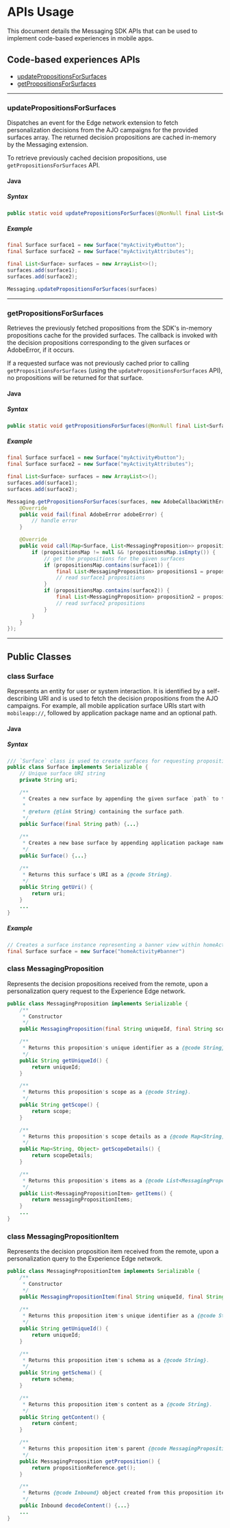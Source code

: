 # APIs Usage

This document details the Messaging SDK APIs that can be used to implement code-based experiences in mobile apps.

## Code-based experiences APIs

- [updatePropositionsForSurfaces](#updatePropositionsForSurfaces)
- [getPropositionsForSurfaces](#getPropositionsForSurfaces)

---

### updatePropositionsForSurfaces

Dispatches an event for the Edge network extension to fetch personalization decisions from the AJO campaigns for the provided surfaces array. The returned decision propositions are cached in-memory by the Messaging extension.

To retrieve previously cached decision propositions, use `getPropositionsForSurfaces` API.

#### Java

##### Syntax

```java
public static void updatePropositionsForSurfaces(@NonNull final List<Surface> surfaces)
```

##### Example

```java
final Surface surface1 = new Surface("myActivity#button");
final Surface surface2 = new Surface("myActivityAttributes");

final List<Surface> surfaces = new ArrayList<>();
surfaces.add(surface1);
surfaces.add(surface2);

Messaging.updatePropositionsForSurfaces(surfaces)
```

---

### getPropositionsForSurfaces

Retrieves the previously fetched propositions from the SDK's in-memory propositions cache for the provided surfaces. The callback is invoked with the decision propositions corresponding to the given surfaces or AdobeError, if it occurs. 

If a requested surface was not previously cached prior to calling `getPropositionsForSurfaces` (using the `updatePropositionsForSurfaces` API), no propositions will be returned for that surface.

#### Java

##### Syntax

```java
public static void getPropositionsForSurfaces(@NonNull final List<Surface> surfaces, @NonNull final AdobeCallback<Map<Surface, List<MessagingProposition>>> callback)
```

##### Example

```java
final Surface surface1 = new Surface("myActivity#button");
final Surface surface2 = new Surface("myActivityAttributes");

final List<Surface> surfaces = new ArrayList<>();
surfaces.add(surface1);
surfaces.add(surface2);

Messaging.getPropositionsForSurfaces(surfaces, new AdobeCallbackWithError<Map<Surface, List<Proposition>>>() {
    @Override
    public void fail(final AdobeError adobeError) {
        // handle error
    }

    @Override
    public void call(Map<Surface, List<MessagingProposition>> propositionsMap) {
        if (propositionsMap != null && !propositionsMap.isEmpty()) {
            // get the propositions for the given surfaces
            if (propositionsMap.contains(surface1)) {
                final List<MessagingProposition> propositions1 = propositionsMap.get(surface1)
                // read surface1 propositions
            }
            if (propositionsMap.contains(surface2)) {
                final List<MessagingProposition> proposition2 = propositionsMap.get(surface2)
                // read surface2 propositions
            }
        }
    }
});
```

---

## Public Classes

### class Surface

Represents an entity for user or system interaction. It is identified by a self-describing URI and is used to fetch the decision propositions from the AJO campaigns. For example, all mobile application surface URIs start with `mobileapp://`, followed by application package name and an optional path. 

#### Java

##### Syntax

```java
/// `Surface` class is used to create surfaces for requesting propositions in personalization query requests.
public class Surface implements Serializable {
    // Unique surface URI string
    private String uri;

    /**
     * Creates a new surface by appending the given surface `path` to the mobile app surface prefix.
     *
     * @return {@link String} containing the surface path.
     */
    public Surface(final String path) {...}

    /**
     * Creates a new base surface by appending application package name to the mobile app surface prefix {@literal mobileapp://}.
     */
    public Surface() {...}

    /**
     * Returns this surface's URI as a {@code String}.
     */
    public String getUri() {
        return uri;
    }
    ...
}
```

##### Example

```java
// Creates a surface instance representing a banner view within homeActivity in my mobile application.
final Surface surface = new Surface("homeActivity#banner")
```

### class MessagingProposition

Represents the decision propositions received from the remote, upon a personalization query request to the Experience Edge network.

```java
public class MessagingProposition implements Serializable {
    /**
     * Constructor
     */
    public MessagingProposition(final String uniqueId, final String scope, final Map<String, Object> scopeDetails, final List<MessagingPropositionItem> messagingPropositionItems) {...}

    /**
     * Returns this proposition's unique identifier as a {@code String}.
     */
    public String getUniqueId() {
        return uniqueId;
    }

    /**
     * Returns this proposition's scope as a {@code String}.
     */
    public String getScope() {
        return scope;
    }

    /**
     * Returns this proposition's scope details as a {@code Map<String, Object>}.
     */
    public Map<String, Object> getScopeDetails() {
        return scopeDetails;
    }

    /**
     * Returns this proposition's items as a {@code List<MessagingPropositionItem>}.
     */
    public List<MessagingPropositionItem> getItems() {
        return messagingPropositionItems;
    }
    ...
}
```

### class MessagingPropositionItem

Represents the decision proposition item received from the remote, upon a personalization query to the Experience Edge network.

```java
public class MessagingPropositionItem implements Serializable {
    /**
     * Constructor
     */
    public MessagingPropositionItem(final String uniqueId, final String schema, final String content) {...}
    
    /**
     * Returns this proposition item's unique identifier as a {@code String}.
     */
    public String getUniqueId() {
        return uniqueId;
    }

    /**
     * Returns this proposition item's schema as a {@code String}.
     */
    public String getSchema() {
        return schema;
    }

    /**
     * Returns this proposition item's content as a {@code String}.
     */
    public String getContent() {
        return content;
    }

    /**
     * Returns this proposition item's parent {@code MessagingProposition}.
     */
    public MessagingProposition getProposition() {
        return propositionReference.get();
    }

    /**
     * Returns {@code Inbound} object created from this proposition item's content.
     */
    public Inbound decodeContent() {...}
    ...
}
```